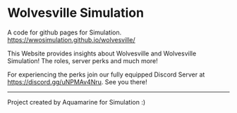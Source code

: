 # Wolvesville Simulation

A code for github pages for Simulation.
https://wwosimulation.github.io/wolvesville/

This Website provides insights about Wolvesville and Wolvesville Simulation!
The roles, server perks and much more!

For experiencing the perks join our fully equipped Discord Server at https://discord.gg/uNPMAv4Nru. See you there!
___

Project created by Aquamarine for Simulation :)
